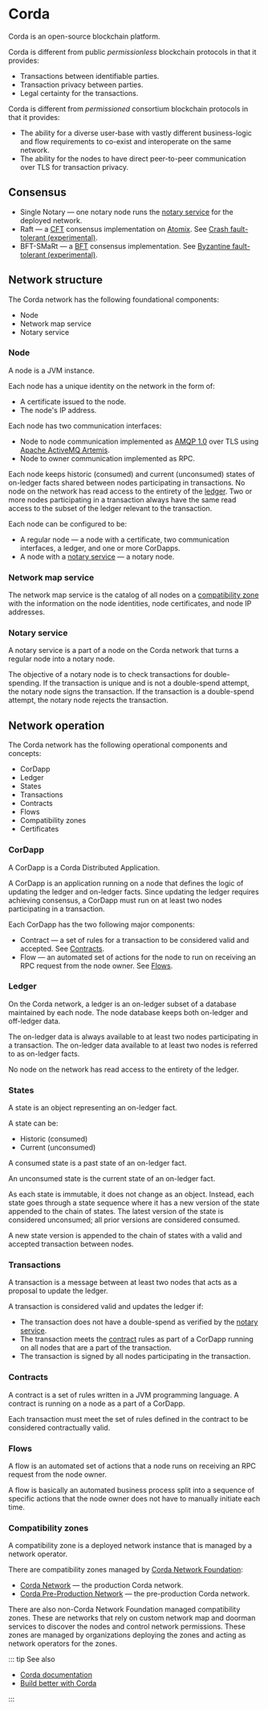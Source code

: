 # Corda

Corda is an open-source blockchain platform.

Corda is different from public *permissionless* blockchain protocols in that it provides:

* Transactions between identifiable parties.
* Transaction privacy between parties.
* Legal certainty for the transactions.

Corda is different from *permissioned* consortium blockchain protocols in that it provides:

* The ability for a diverse user-base with vastly different business-logic and flow requirements to co-exist and interoperate on the same network.
* The ability for the nodes to have direct peer-to-peer communication over TLS for transaction privacy.

## Consensus

* Single Notary — one notary node runs the [notary service](#notary-service) for the deployed network.
* Raft — a [CFT](/glossary/cft) consensus implementation on [Atomix](https://atomix.io/). See [Crash fault-tolerant (experimental)](https://docs.corda.net/running-a-notary.html#crash-fault-tolerant-experimental).
* BFT-SMaRt — a [BFT](/glossary/bft) consensus implementation. See [Byzantine fault-tolerant (experimental)](https://docs.corda.net/running-a-notary.html#byzantine-fault-tolerant-experimental).

## Network structure

The Corda network has the following foundational components:

* Node
* Network map service
* Notary service

### Node

A node is a JVM instance.

Each node has a unique identity on the network in the form of:

* A certificate issued to the node.
* The node's IP address.

Each node has two communication interfaces:

* Node to node communication implemented as [AMQP 1.0](http://docs.oasis-open.org/amqp/core/v1.0/os/amqp-core-overview-v1.0-os.html) over TLS using [Apache ActiveMQ Artemis](https://activemq.apache.org/components/artemis/).
* Node to owner communication implemented as RPC.

Each node keeps historic (consumed) and current (unconsumed) states of on-ledger facts shared between nodes participating in transactions. No node on the network has read access to the entirety of the [ledger](#ledger). Two or more nodes participating in a transaction always have the same read access to the subset of the ledger relevant to the transaction.

Each node can be configured to be:

* A regular node — a node with a certificate, two communication interfaces, a ledger, and one or more CorDapps.
* A node with a [notary service](#notary-service) — a notary node.

### Network map service

The network map service is the catalog of all nodes on a [compatibility zone](#compatibility-zones) with the information on the node identities, node certificates, and node IP addresses.

### Notary service

A notary service is a part of a node on the Corda network that turns a regular node into a notary node.

The objective of a notary node is to check transactions for double-spending. If the transaction is unique and is not a double-spend attempt, the notary node signs the transaction. If the transaction is a double-spend attempt, the notary node rejects the transaction.

## Network operation

The Corda network has the following operational components and concepts:

* CorDapp
* Ledger
* States
* Transactions
* Contracts
* Flows
* Compatibility zones
* Certificates

### CorDapp

A CorDapp is a Corda Distributed Application.

A CorDapp is an application running on a node that defines the logic of updating the ledger and on-ledger facts. Since updating the ledger requires achieving consensus, a CorDapp must run on at least two nodes participating in a transaction.

Each CorDapp has the two following major components:

* Contract — a set of rules for a transaction to be considered valid and accepted. See [Contracts](#contracts).
* Flow — an automated set of actions for the node to run on receiving an RPC request from the node owner. See [Flows](#flows).

### Ledger

On the Corda network, a ledger is an on-ledger subset of a database maintained by each node. The node database keeps both on-ledger and off-ledger data.

The on-ledger data is always available to at least two nodes participating in a transaction. The on-ledger data available to at least two nodes is referred to as on-ledger facts.

No node on the network has read access to the entirety of the ledger.

### States

A state is an object representing an on-ledger fact.

A state can be:

* Historic (consumed)
* Current (unconsumed)

A consumed state is a past state of an on-ledger fact.

An unconsumed state is the current state of an on-ledger fact.

As each state is immutable, it does not change as an object. Instead, each state goes through a state sequence where it has a new version of the state appended to the chain of states. The latest version of the state is considered unconsumed; all prior versions are considered consumed.

A new state version is appended to the chain of states with a valid and accepted transaction between nodes.

### Transactions

A transaction is a message between at least two nodes that acts as a proposal to update the ledger.

A transaction is considered valid and updates the ledger if:

* The transaction does not have a double-spend as verified by the [notary service](#notary-service).
* The transaction meets the [contract](#contracts) rules as part of a CorDapp running on all nodes that are a part of the transaction.
* The transaction is signed by all nodes participating in the transaction.

### Contracts

A contract is a set of rules written in a JVM programming language. A contract is running on a node as a part of a CorDapp.

Each transaction must meet the set of rules defined in the contract to be considered contractually valid.

### Flows

A flow is an automated set of actions that a node runs on receiving an RPC request from the node owner.

A flow is basically an automated business process split into a sequence of specific actions that the node owner does not have to manually initiate each time.

### Compatibility zones

A compatibility zone is a deployed network instance that is managed by a network operator.

There are compatibility zones managed by [Corda Network Foundation](https://corda.network/governance/index.html):

* [Corda Network](https://corda.network/) — the production Corda network.
* [Corda Pre-Production Network](https://corda.network/participation/preprod) — the pre-production Corda network.

There are also non-Corda Network Foundation managed compatibility zones. These are networks that rely on custom network map and doorman services to discover the nodes and control network permissions. These zones are managed by organizations deploying the zones and acting as network operators for the zones.

::: tip See also

* [Corda documentation](https://docs.corda.net)
* [Build better with Corda](https://chainstack.com/build-better-with-corda/)

:::
